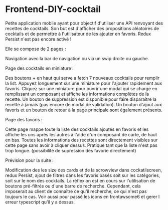 # Frontend-DIY-cocktail

Petite application mobile ayant pour objectif d'utiliser une API renvoyant des recettes de cocktails. 
Son but est d'afficher des propositions aléatoires de cocktails et de permettre à l'utilisateur de les ajouter en favoris. Redux Persist n'est pas encore activé !

Elle se compose de 2 pages :

Navigation avec la bar de navigation ou via un swip droite ou gauche.

Page des cocktails en miniature :

Des boutons + en haut qui serve a fetch 7 nouveaux cocktails pour remplir la list.
Appuyez longuement sur une miniature pour l'ajouter rapidement aux favoris.
Cliquez sur une miniature pour ouvrir une modal qui se charge en remplissant un composant et affiche les informations complètes de la recette.
Un bouton de suppression est disponible pour faire disparaître la recette à jamais (pas encore de modal de validation).
Un bouton d'ajout aux favoris et un bouton de retour à la page principale sont également présents.


Page des favoris :

Cette page mappe toute la liste des cocktails ajoutés en favoris et les affiche les uns après les autres à l'aide d'un composant de carte, de haut en bas.
Toutes les informations des recettes sont directement visibles sur cette page sans avoir à cliquer dessus. Pratique tant que la liste n'est pas trop longue.
(possibilité de supression des favorie directement)


Prévision pour la suite :

Modification des les size des cards et de la scrowview dans cockatilscreen, redux Persist, ajout de filtres dans les favoris basés soit sur les catégories, soit sur le nom des cocktails. 
La réflexion est en cours sur l'utilisation de boutons pré-filtrés ou d'une barre de recherche. Cependant, cela imposerait au client de connaître ce qu'il recherche, ce qui n'est pas toujours le cas.
Voir aussi pour passé les icons en frontawsome6 et gerer l erreur typescript qu'il y a dessus.
